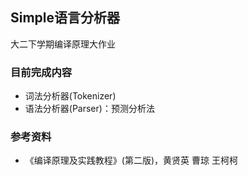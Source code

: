 ## Simple语言分析器 ##
大二下学期编译原理大作业

### 目前完成内容 ###
- 词法分析器(Tokenizer)
- 语法分析器(Parser)：预测分析法

### 参考资料 ###
- 《编译原理及实践教程》(第二版)，黄贤英 曹琼 王柯柯
